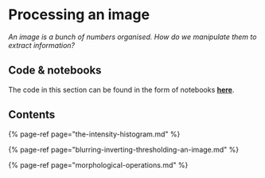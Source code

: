 # Processing an image

_An image is a bunch of numbers organised. How do we manipulate them to extract information?_

## Code & notebooks

The code in this section can be found in the form of notebooks [**here**](https://nbviewer.jupyter.org/github/martinapugliese/tales-science-data/tree/master/computer-vision/processing-an-image/notebooks/).

## Contents

{% page-ref page="the-intensity-histogram.md" %}

{% page-ref page="blurring-inverting-thresholding-an-image.md" %}

{% page-ref page="morphological-operations.md" %}





